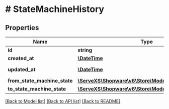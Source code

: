 # # StateMachineHistory

## Properties

Name | Type | Description | Notes
------------ | ------------- | ------------- | -------------
**id** | **string** |  | [optional]
**created_at** | [**\DateTime**](\DateTime.md) |  | [readonly]
**updated_at** | [**\DateTime**](\DateTime.md) |  | [optional] [readonly]
**from_state_machine_state** | [**\ServeXS\Shopware\v6\Store\Model\StateMachineState**](StateMachineState.md) |  | [optional]
**to_state_machine_state** | [**\ServeXS\Shopware\v6\Store\Model\StateMachineState**](StateMachineState.md) |  | [optional]

[[Back to Model list]](../../README.md#models) [[Back to API list]](../../README.md#endpoints) [[Back to README]](../../README.md)
